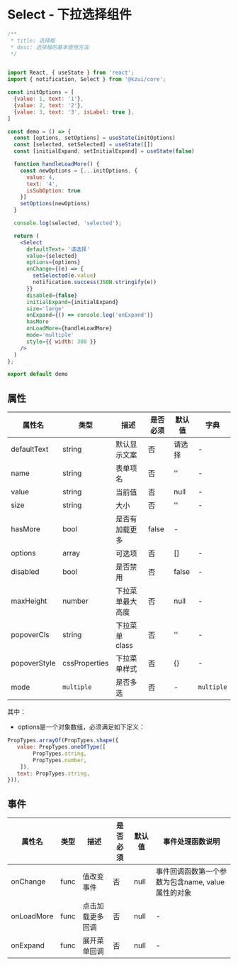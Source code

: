 # Select - 下拉选择组件

```jsx
/**
 * title: 选择框
 * desc: 选择框的基本使用方法
 */


import React, { useState } from 'react';
import { notification, Select } from '@kzui/core';

const initOptions = [
  {value: 1, text: '1'},
  {value: 2, text: '2'},
  {value: 3, text: '3', isLabel: true },
]

const demo = () => {
  const [options, setOptions] = useState(initOptions)
  const [selected, setSelected] = useState([])
  const [initialExpand, setInitialExpand] = useState(false)

  function handleLoadMore() {
    const newOptions = [...initOptions, {
      value: 4,
      text: '4',
      isSubOption: true
    }]
    setOptions(newOptions)
  }

  console.log(selected, 'selected');

  return (
    <Select 
      defaultText= '请选择'
      value={selected}
      options={options}
      onChange={(e) => {
        setSelected(e.value)
        notification.success(JSON.stringify(e))
      }}
      disabled={false}
      initialExpand={initialExpand}
      size='large'
      onExpand={() => console.log('onExpand')}
      hasMore
      onLoadMore={handleLoadMore}
      mode='multiple'
      style={{ width: 300 }}
    />
  )
};

export default demo
```

## 属性

属性名 | 类型 | 描述 | 是否必须 | 默认值 | 字典 |  
------- | ------- | ------- | ------- | ------- | ------- |
defaultText | string | 默认显示文案 | 否 | 请选择 | - |
name | string | 表单项名 | 否 | '' | - |
value | string | 当前值 | 否 | null | - |
size | string | 大小 | 否 | '' | - |
hasMore | bool | 是否有加载更多 | false | - |
options | array | 可选项 | 否 | [] | - |
disabled | bool | 是否禁用 | 否 | false | - |
maxHeight | number | 下拉菜单最大高度 | 否 | null | - |
popoverCls | string | 下拉菜单 class | 否 | '' | - |
popoverStyle | cssProperties | 下拉菜单样式 | 否 | {} | - |
mode | `multiple` |  是否多选  | 否 | - | `multiple` |

其中：
* options是一个对象数组，必须满足如下定义：
```js
PropTypes.arrayOf(PropTypes.shape({
   value: PropTypes.oneOfType([
	    PropTypes.string,
	    PropTypes.number,
	]),
   text: PropTypes.string,
})),
```

## 事件
属性名 | 类型 | 描述 | 是否必须 | 默认值 | 事件处理函数说明 |  
------- | ------- | ------- | ------- | ------- | ------- |
onChange | func | 值改变事件 | 否 | null | 事件回调函数第一个参数为包含name, value 属性的对象 |
onLoadMore | func | 点击加载更多回调 | 否 | null | - |
onExpand | func | 展开菜单回调 | 否 | null | - |


